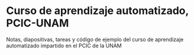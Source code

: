 # Curso de aprendizaje automatizado, PCIC-UNAM
Notas, diapositivas, tareas y código de ejemplo del curso de aprendizaje automatizado impartido en el PCIC de la UNAM
